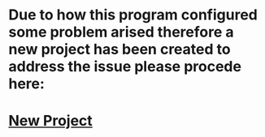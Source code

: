 # Due to how this program configured some problem arised therefore a new project has been created to address the issue please procede here:
# [New Project](https://github.com/Ambal-Ced/EcoTrack_update)
